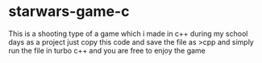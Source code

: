 # starwars-game-c
This is a shooting type of a game which i made in c++ during my school days as a project
just copy this code and save the file as >cpp and simply run the file in turbo c++ and you are free to enjoy the game 

